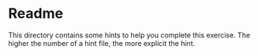 # Readme

This directory contains some hints to help you complete this exercise. The
higher the number of a hint file, the more explicit the hint.
